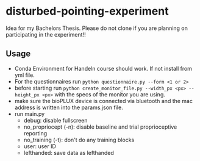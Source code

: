 # disturbed-pointing-experiment
Idea for my Bachelors Thesis. 
Please do not clone if you are planning on participating in the experiment!!

## Usage
- Conda Environment for Handeln course should work. If not install from yml file.
- For the questionnaires run `python questionnaire.py --form <1 or 2>`
- before starting run `python create_monitor_file.py --width_px <px> --height_px <px>` with the specs of the monitor you are using.  
- make sure the bioPLUX device is connected via bluetooth and the mac address is written into the params.json file.
- run main.py
	- debug: disable fullscreen
    - no_propriocept (-n): disable baseline and trial proprioceptive reporting
    - no_training (-t): don't do any training blocks
    - user: user ID
    - lefthanded: save data as lefthanded
